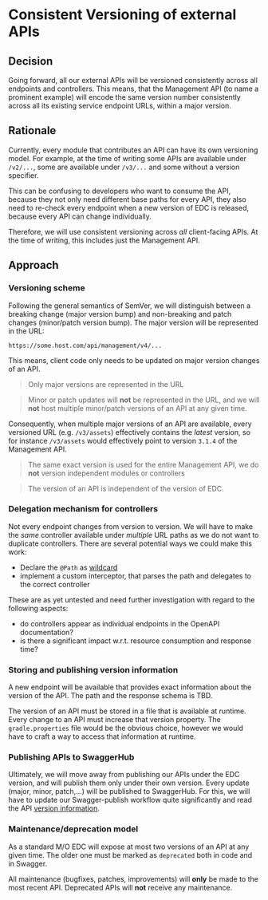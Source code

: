 # Consistent Versioning of external APIs

## Decision

Going forward, all our external APIs will be versioned consistently across all endpoints and controllers. This means,
that the
Management API (to name a prominent example) will encode the same version number consistently across all its existing service endpoint URLs, within a major version.

## Rationale

Currently, every module that contributes an API can have its own versioning model. For example, at the time of writing
some APIs are available under `/v2/...`, some are available under `/v3/...` and some without a version specifier.

This can be confusing to developers who want to consume the API, because they not only need different base paths for
every API, they also need to re-check every endpoint when a new version of EDC is released, because every API can change
individually.

Therefore, we will use consistent versioning across _all_ client-facing APIs. At the time of writing, this includes just
the Management API.

## Approach

### Versioning scheme

Following the general semantics of SemVer, we will distinguish between a breaking change (major version bump) and
non-breaking and patch changes (minor/patch version bump). The major version will be represented in the URL:

```
https://some.host.com/api/management/v4/...
```

This means, client code only needs to be updated on major version changes of an API.

> Only major versions are represented in the URL

> Minor or patch updates will **not** be represented in the URL, and we will **not** host multiple minor/patch versions
> of an API at any given time.

Consequently, when multiple major versions of an API are available, every versioned URL (e.g. `/v3/assets`) effectively
contains the _latest_ version, so for instance `/v3/assets` would effectively point to version `3.1.4` of the Management
API.

> The same exact version is used for the entire Management API, we do **not** version independent modules or controllers

> The version of an API is independent of the version of EDC.

### Delegation mechanism for controllers

Not every endpoint changes from version to version. We will have to make the _same_ controller available
under _multiple_ URL paths as we do not want to duplicate controllers. There are several potential ways we could make
this work:

- Declare the `@Path` as [wildcard](https://docs.oracle.com/javaee/7/api/javax/ws/rs/Path.html)
- implement a custom interceptor, that parses the path and delegates to the correct controller

These are as yet untested and need further investigation with regard to the following aspects:

- do controllers appear as individual endpoints in the OpenAPI documentation?
- is there a significant impact w.r.t. resource consumption and response time?

### Storing and publishing version information

A new endpoint will be available that provides exact information about the version of the API. The path and the response
schema is TBD.

The version of an API must be stored in a file that is available at runtime. Every change to an API must increase that
version property. The `gradle.properties` file would be the obvious choice, however we would have to craft a way to
access that information at runtime.

### Publishing APIs to SwaggerHub

Ultimately, we will move away from publishing our APIs under the EDC version, and will publish them only under their
own version. Every update (major, minor, patch,...) will be published to SwaggerHub.
For this, we will have to update our Swagger-publish workflow quite significantly and read the
API [version information](#storing-and-publishing-version-information).

### Maintenance/deprecation model

As a standard M/O EDC will expose at most two versions of an API at any given time. The older one must be marked
as `deprecated` both in code and in Swagger.

All maintenance (bugfixes, patches, improvements) will **only** be made to the most recent API. Deprecated APIs will
**not** receive any maintenance.
